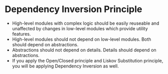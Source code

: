 # Dependency Inversion Principle

- High-level modules with complex logic should be easily reuseable and unaffected by changes in low-level modules which provide utility features.
- High-level modules should not depend on low-level modules. Both should depend on abstractions.
- Abstractions should not depend on details. Details should depend on abstractions.
- If you apply the Open/Closed principle and Liskov Substitution principle, you will be applying Dependency Inversion as well.

